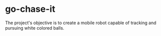 # go-chase-it
The project's objective is to create a mobile robot capable of tracking and pursuing white colored balls. 

